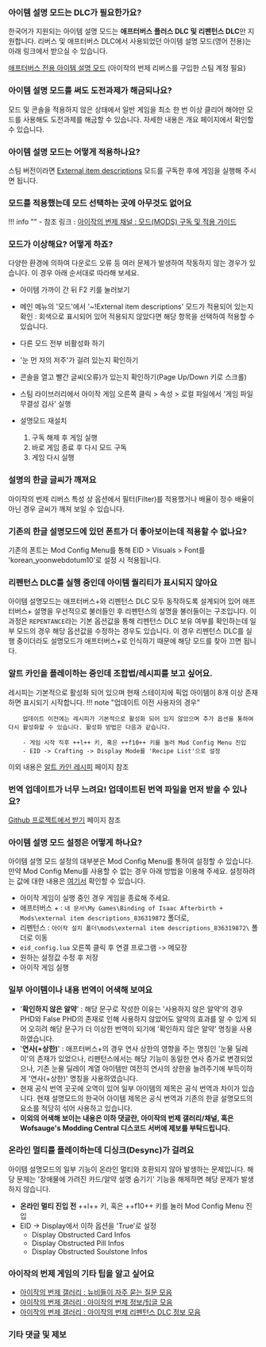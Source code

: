 ### 아이템 설명 모드는 DLC가 필요한가요?

한국어가 지원되는 아이템 설명 모드는 **애프터버스 플러스 DLC 및 리펜턴스 DLC**만 지원합니다. 리버스 및 애프터버스 DLC에서  사용되었던 아이템 설명 모드(영어 전용)는 아래 링크에서 받으실 수 있습니다.

[애프터버스 전용 아이템 설명 모드](https://moddingofisaac.com/mod/1079/external-item-descriptions) (아이작의 번제 리버스를 구입한 스팀 계정 필요)

### 아이템 설명 모드를 써도 도전과제가 해금되나요?

모드 및 콘솔을 적용하지 않은 상태에서 일반 게임을 최소 한 번 이상 클리어 해야만 모드를 사용해도 도전과제를 해금할 수 있습니다. 자세한 내용은 개요 페이지에서 확인할 수 있습니다.

### 아이템 설명 모드는 어떻게 적용하나요?

스팀 버전이라면 [External item descriptions](https://steamcommunity.com/sharedfiles/filedetails/?id=836319872) 모드를 구독한 후에 게임을 실행해 주시면 됩니다.

### 모드를 적용했는데 모드 선택하는 곳에 아무것도 없어요

!!! info ""
    - 참조 링크 : [아이작의 번제 채널 : 모드(MODS) 구독 및 적용 가이드](https://arca.live/b/isaac/19390658)

### 모드가 이상해요? 어떻게 하죠?

다양한 환경에 의하여 다운로드 오류 등 여러 문제가 발생하여 작동하지 않는 경우가 있습니다. 이 경우 아래 순서대로 따라해 보세요.

- 아이템 가까이 간 뒤 F2 키를 눌러보기
- 메인 메뉴의 '모드'에서 '~!External item descriptions' 모드가 적용되어 있는지 확인 : 회색으로 표시되어 있어 적용되지 않았다면 해당 항목을 선택하여 적용할 수 있습니다.
- 다른 모드 전부 비활성화 하기
- '눈 먼 자의 저주'가 걸려 있는지 확인하기
- 콘솔을 열고 빨간 글씨(오류)가 있는지 확인하기(Page Up/Down 키로 스크롤)
- 스팀 라이브러리에서 아이작 게임 오른쪽 클릭 > 속성 > 로컬 파일에서 '게임 파일 무결성 검사' 실행
- 설명모드 재설치

    1. 구독 해제 후 게임 실행
    2. 바로 게임 종료 후 다시 모드 구독
    3. 게임 다시 실행


### 설명의 한글 글씨가 깨져요

아이작의 번제 리버스 특성 상 옵션에서 필터(Filter)를 적용했거나 배율이 정수 배율이 아닌 경우 글씨가 깨져 보일 수 있습니다.

### 기존의 한글 설명모드에 있던 폰트가 더 좋아보이는데 적용할 수 없나요?

기존의 폰트는 Mod Config Menu를 통해 EID > Visuals > Font를 'korean_yoonwebdotum10'로 설정 시 적용됩니다.

### 리펜턴스 DLC를 실행 중인데 아이템 퀄리티가 표시되지 않아요

아이템 설명모드는 애프터버스+와 리펜턴스 DLC 모두 동작하도록 설계되어 있어 애프터버스+ 설명을 우선적으로 불러들인 후 리펜턴스의 설명을 불러들이는 구조입니다. 이 과정은 ```REPENTANCE```라는 기본 옵션값을 통해 리펜턴스 DLC 보유 여부를 확인하는데 일부 모드의 경우 해당 옵션값을 수정하는 경우도 있습니다. 이 경우 리펜턴스 DLC를 실행 중이더라도 설명모드가 애프터버스+로 인식하기 때문에 해당 모드를 찾아 끄면 됩니다.

### 알트 카인을 플레이하는 중인데 조합법/레시피를 보고 싶어요.

레시피는 기본적으로 활성화 되어 있으며 현재 스테이지에 픽업 아이템이 8개 이상 존재하면 표시되기 시작합니다.
!!! note "업데이트 이전 사용자의 경우"

		업데이트 이전에는 레시피가 기본적으로 활성화 되어 있지 않았으며 추가 옵션을 통하여 다시 활성화할 수 있습니다. 활성화 방법은 다음과 같습니다.

		- 게임 시작 직후 ++l++ 키, 혹은 ++f10++ 키를 눌러 Mod Config Menu 진입
		- EID -> Crafting -> Display Mode를 'Recipe List'으로 설정

이외 내용은 [알트 카인 레시피](./howto/crafting.md) 페이지 참조

### 번역 업데이트가 너무 느려요! 업데이트된 번역 파일을 먼저 받을 수 있나요?

[Github 프로젝트에서 받기](./howto/update-from-github.md) 페이지 참조

### 아이템 설명 모드 설정은 어떻게 하나요?

아이템 설명 모드 설정의 대부분은 Mod Config Menu를 통하여 설정할 수 있습니다. 만약 Mod Config Menu를 사용할 수 없는 경우 아래 방법을 이용해 주세요. 설정하려는 값에 대한 내용은 [여기서](./config/lua.md) 확인할 수 있습니다.

  - 아이작 게임이 실행 중인 경우 게임을 종료해 주세요.
  - 애프터버스 + : ```내 문서\My Games\Binding of Isaac Afterbirth + Mods\external item descriptions_836319872``` 폴더로,
  - 리펜턴스 : ```아이작 설치 폴더\mods\external item descriptions_836319872\``` 폴더로 이동
  - ```eid_config.lua``` 오른쪽 클릭 후 연결 프로그램 -> 메모장
  - 원하는 설정값 수정 후 저장
  - 아이작 게임 실행

### 일부 아이템이나 내용 번역이 어색해 보여요

- '**확인하지 않은 알약**' : 해당 문구로 작성한 이유는 '사용하지 않은 알약'의 경우 PHD와 False PHD의 존재로 인해 사용하지 않았어도 알약의 효과를 알 수 있게 되어 오히려 해당 문구가 더 이상한 번역이 되기에 '확인하지 않은 알약' 명칭을 사용하였습니다.
- '**연사(+상한)**' : 애프터버스+의 경우 연사 상한의 영향을 주는 명칭인 '눈물 딜레이'의 존재가 있었으나, 리펜턴스에서는 해당 기능이 동일한 연사 증가로 변경되었으나, 기존 눈물 딜레이 계열 아이템만 여전히 연사의 상한을 늘려주기에 부득이하게 '연사(+상한)' 명칭을 사용하였습니다.
- 현재 공식 번역 곳곳에 오역이 있어 일부 아이템의 제목은 공식 번역과 차이가 있습니다. 현재 설명모드의 한국어 아이템 제목은 공식 번역과 기존의 한글 설명모드의 요소를 적당히 섞어 사용하고 있습니다.
- **이외의 어색해 보이는 내용은 이하 댓글란, 아이작의 번제 갤러리/채널, 혹은 Wofsauge's Modding Central 디스코드 서버에 제보를 부탁드립니다.**

### 온라인 멀티를 플레이하는데 디싱크(Desync)가 걸려요

아이템 설명모드의 일부 기능이 온라인 멀티와 호환되지 않아 발생하는 문제입니다. 해당 문제는 '장애물에 가려진 카드/알약 설명 숨기기' 기능을 해제하면 해당 문제가 발생하지 않습니다.

- **온라인 멀티 진입 전** ++l++ 키, 혹은 ++f10++ 키를 눌러 Mod Config Menu 진입
- EID -> Display에서 이하 옵션을 'True'로 설정
    - Display Obstructed Card Infos
    - Display Obstructed Pill Infos
    - Display Obstructed Soulstone Infos

### 아이작의 번제 게임의 기타 팁을 알고 싶어요

- [아이작의 번제 갤러리 : 뉴비들이 자주 묻는 질문 모음](https://gall.dcinside.com/m/tboi/41131)
- [아이작의 번제 갤러리 : 아이작의 번제 정보/팁글 모음](https://gall.dcinside.com/m/tboi/38515)
- [아이작의 번제 갤러리 : 아이작의 번제 리펜턴스 DLC 정보 모음](https://gall.dcinside.com/m/tboi/25602)

### 기타 댓글 및 제보

<div class="giscus"></div>

<script src="https://giscus.app/client.js"
        data-repo="kohashiwakaba/Isaac-EID-Korean-Guide"
        data-repo-id="R_kgDOGqUX-g"
        data-category="Giscus comments"
        data-category-id="DIC_kwDOGqUX-s4CA7JX"
        data-mapping="pathname"
        data-reactions-enabled="1"
        data-emit-metadata="0"
        data-input-position="top"
        data-theme="preferred_color_scheme"
        data-lang="ko"
        crossorigin="anonymous"
        async>
</script>

<!-- <script>
  const schemebtn = document.queryselector('.md-header__options')
  function utterancesTheme () {
    if (document.querySelector('.giscus-frame')) {
      const theme = document.documentElement.getAttribute('data-theme') === 'dark' ? 'github-dark' : 'github-light'
      const message = {
        type: 'set-theme',
        theme: theme
      };
      const iframe = document.querySelector('.giscus-frame');
      iframe.contentWindow.postMessage(message, 'https://giscus.app');
    }
  }
</script> -->